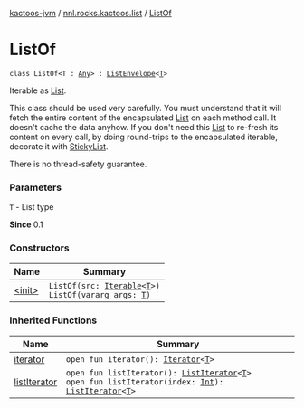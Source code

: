 [kactoos-jvm](../../index.md) / [nnl.rocks.kactoos.list](../index.md) / [ListOf](./index.md)

# ListOf

`class ListOf<T : `[`Any`](https://kotlinlang.org/api/latest/jvm/stdlib/kotlin/-any/index.html)`> : `[`ListEnvelope`](../-list-envelope/index.md)`<`[`T`](index.md#T)`>`

Iterable as [List](https://kotlinlang.org/api/latest/jvm/stdlib/kotlin.collections/-list/index.html).

This class should be used very carefully. You must understand that
it will fetch the entire content of the encapsulated [List](https://kotlinlang.org/api/latest/jvm/stdlib/kotlin.collections/-list/index.html) on each
method call. It doesn't cache the data anyhow. If you don't need this [List](https://kotlinlang.org/api/latest/jvm/stdlib/kotlin.collections/-list/index.html)
to re-fresh its content on every call, by doing round-trips to the
encapsulated iterable, decorate it with [StickyList](../-sticky-list/index.md).

There is no thread-safety guarantee.

### Parameters

`T` - List type

**Since**
0.1

### Constructors

| Name | Summary |
|---|---|
| [&lt;init&gt;](-init-.md) | `ListOf(src: `[`Iterable`](https://kotlinlang.org/api/latest/jvm/stdlib/kotlin.collections/-iterable/index.html)`<`[`T`](index.md#T)`>)`<br>`ListOf(vararg args: `[`T`](index.md#T)`)` |

### Inherited Functions

| Name | Summary |
|---|---|
| [iterator](../-list-envelope/iterator.md) | `open fun iterator(): `[`Iterator`](https://kotlinlang.org/api/latest/jvm/stdlib/kotlin.collections/-iterator/index.html)`<`[`T`](../-list-envelope/index.md#T)`>` |
| [listIterator](../-list-envelope/list-iterator.md) | `open fun listIterator(): `[`ListIterator`](../-list-iterator/index.md)`<`[`T`](../-list-envelope/index.md#T)`>`<br>`open fun listIterator(index: `[`Int`](https://kotlinlang.org/api/latest/jvm/stdlib/kotlin/-int/index.html)`): `[`ListIterator`](../-list-iterator/index.md)`<`[`T`](../-list-envelope/index.md#T)`>` |
